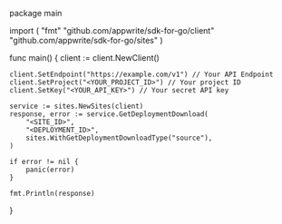 package main

import (
    "fmt"
    "github.com/appwrite/sdk-for-go/client"
    "github.com/appwrite/sdk-for-go/sites"
)

func main() {
    client := client.NewClient()

    client.SetEndpoint("https://example.com/v1") // Your API Endpoint
    client.SetProject("<YOUR_PROJECT_ID>") // Your project ID
    client.SetKey("<YOUR_API_KEY>") // Your secret API key

    service := sites.NewSites(client)
    response, error := service.GetDeploymentDownload(
        "<SITE_ID>",
        "<DEPLOYMENT_ID>",
        sites.WithGetDeploymentDownloadType("source"),
    )

    if error != nil {
        panic(error)
    }

    fmt.Println(response)
}
